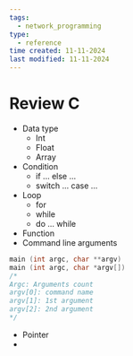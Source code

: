 ```yaml
---
tags:
  - network_programming
type:
  - reference
time created: 11-11-2024
last modified: 11-11-2024
---
```

# Review C
- Data type
	- Int
	- Float
	- Array
- Condition
	- if ... else ...
	- switch ... case ...
- Loop
	- for
	- while
	- do ... while
- Function
- Command line arguments
```cpp
main (int argc, char **argv)
main (int argc, char *argv[])
/*
Argc: Arguments count
argv[0]: command name
argv[1]: 1st argument
argv[2]: 2nd argument
*/
```
- Pointer
- 